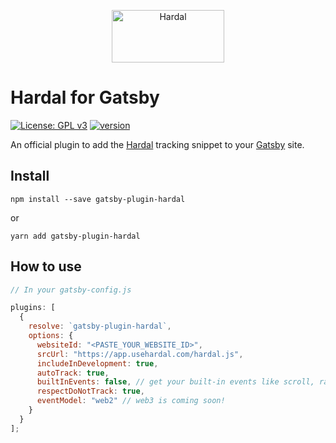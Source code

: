 <p align="center">
  <a href="https://usehardal.com/?utm_source=github&utm_medium=gatsby_plugin_logo" target="_blank">
    <img src="https://res.cloudinary.com/raufsamestone/image/upload/v1671398927/hardal/gj5urlgigxm9axbpp1oh.svg" alt="Hardal" width="180" height="84">
  </a>
</p>

# Hardal for Gatsby

[![License: GPL v3](https://img.shields.io/badge/License-GPLv3-blue.svg)](https://www.gnu.org/licenses/gpl-3.0) [![version](https://img.shields.io/badge/version-1.0.3-green.svg)](https://semver.org)

An official plugin to add the [Hardal](https://usehardal.com/) tracking snippet to your [Gatsby](https://www.gatsbyjs.com/) site.

## Install

`npm install --save gatsby-plugin-hardal`

or

`yarn add gatsby-plugin-hardal`

## How to use

```javascript
// In your gatsby-config.js

plugins: [
  {
    resolve: `gatsby-plugin-hardal`,
    options: {
      websiteId: "<PASTE_YOUR_WEBSITE_ID>",
      srcUrl: "https://app.usehardal.com/hardal.js",
      includeInDevelopment: true,
      autoTrack: true,
      builtInEvents: false, // get your built-in events like scroll, rage click, etc.
      respectDoNotTrack: true,
      eventModel: "web2" // web3 is coming soon!
    }
  }
];
```

